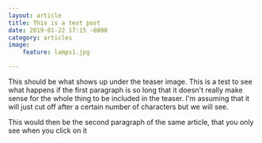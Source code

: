 ```yaml
---
layout: article
title: This is a test post
date: 2019-01-22 17:15 -0800
category: articles
image:
    feature: lamps1.jpg

---
```


<p>This should be what shows up under the teaser image. This is a test to see what happens if the first paragraph is so long that it doesn't really make sense for the whole thing to be included in the teaser. I'm assuming that it will just cut off after a certain number of characters but we will see.</p>

<p>This would then be the second paragraph of the same article, that you only see when you click on it</p>
